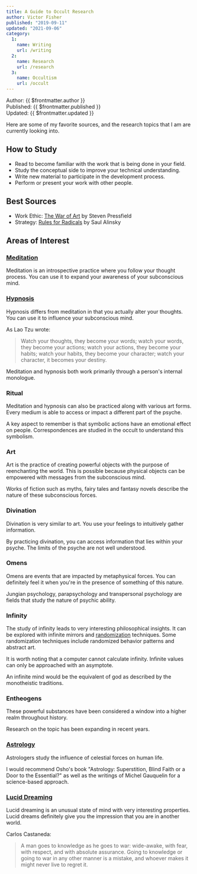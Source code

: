 ```yaml
---
title: A Guide to Occult Research
author: Victor Fisher
published: "2019-09-11"
updated: "2021-09-06"
category:
  1:
    name: Writing
    url: /writing
  2:
    name: Research
    url: /research
  3:
    name: Occultism
    url: /occult
---
```


Author: {{ $frontmatter.author }}  
Published: {{ $frontmatter.published }}  
Updated: {{ $frontmatter.updated }}

Here are some of my favorite sources, and the research topics that I am are currently looking into.

## How to Study

- Read to become familiar with the work that is being done in your field.
- Study the conceptual side to improve your technical understanding.
- Write new material to participate in the development process.
- Perform or present your work with other people.

## Best Sources

- Work Ethic: [The War of Art](http://www.worldcat.org/oclc/955664049) by Steven Pressfield
- Strategy: [Rules for Radicals](http://www.worldcat.org/oclc/680744744) by Saul Alinsky

<!---
- Art History: [Why Beauty Matters](https://www.youtube.com/watch?v=bHw4MMEnmpc) by Sir Roger Scruton
- Art History: [Beauty and the Restoration of the Sacred](https://www.youtube.com/watch?v=ShjGnEQjoxc) by Sir Roger Scruton
- Spirituality: [The Mysticism of Sound and Music](http://www.worldcat.org/oclc/769033889) by Hazrat Inayat Khan
-->

## Areas of Interest

### [Meditation](http://www.worldcat.org/oclc/773695994)

Meditation is an introspective practice where you follow your thought process. You can use it to expand your awareness of your subconscious mind.

### [Hypnosis](http://www.worldcat.org/oclc/1066694401)

Hypnosis differs from meditation in that you actually alter your thoughts. You can use it to influence your subconscious mind.

As Lao Tzu wrote:
> Watch your thoughts, they become your words;
> watch your words, they become your actions;
> watch your actions, they become your habits;
> watch your habits, they become your character;
> watch your character, it becomes your destiny.

Meditation and hypnosis both work primarily through a person's internal monologue.

### Ritual

Meditation and hypnosis can also be practiced along with various art forms. Every medium is able to access or impact a different part of the psyche.

A key aspect to remember is that symbolic actions have an emotional effect on people. Correspondences are studied in the occult to understand this symbolism.

### Art

Art is the practice of creating powerful objects with the purpose of reenchanting the world. This is possible because physical objects can be empowered with messages from the subconscious mind.

Works of fiction such as myths, fairy tales and fantasy novels describe the nature of these subconscious forces.

### Divination

Divination is very similar to art. You use your feelings to intuitively gather information.

By practicing divination, you can access information that lies within your psyche. The limits of the psyche are not well understood.

### Omens

Omens are events that are impacted by metaphysical forces. You can definitely feel it when you're in the presence of something of this nature.

Jungian psychology, parapsychology and transpersonal psychology are fields that study the nature of psychic ability.

### Infinity

The study of infinity leads to very interesting philosophical insights. It can be explored with infinite mirrors and [randomization](https://www.random.org/) techniques. Some randomization techniques include randomized behavior patterns and abstract art.

It is worth noting that a computer cannot calculate infinity. Infinite values can only be approached with an asymptote.

An infinite mind would be the equivalent of god as described by the monotheistic traditions.

### Entheogens

These powerful substances have been considered a window into a higher realm throughout history.

Research on the topic has been expanding in recent years.

### [Astrology](http://www.worldcat.org/oclc/954128880)

Astrologers study the influence of celestial forces on human life.

I would recommend Osho's book "Astrology: Superstition, Blind Faith or a Door to the Essential?" as well as the writings of Michel Gauquelin for a science-based approach.

### [Lucid Dreaming](http://www.worldcat.org/oclc/993816515)

Lucid dreaming is an unusual state of mind with very interesting properties. Lucid dreams definitely give you the impression that you are in another world.

Carlos Castaneda:
> A man goes to knowledge as he goes to war: wide-awake, with fear, with respect, and with absolute assurance. Going to knowledge or going to war in any other manner is a mistake, and whoever makes it might never live to regret it.
